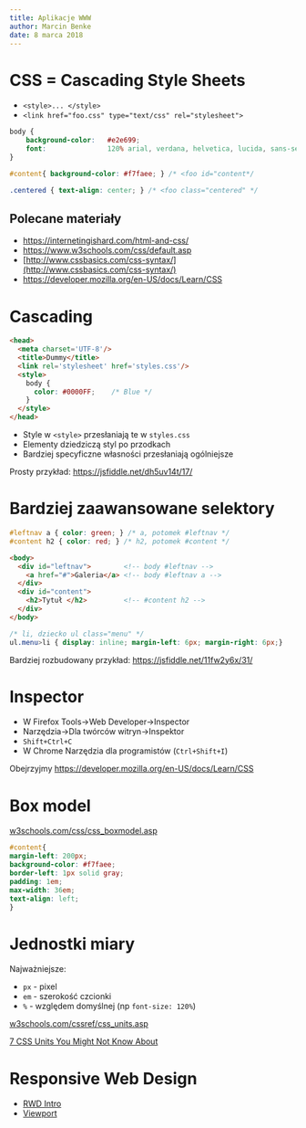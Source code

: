 ```yaml
---
title: Aplikacje WWW
author: Marcin Benke
date: 8 marca 2018
---
```


# CSS = Cascading Style Sheets
* `<style>... </style>`
* `<link href="foo.css" type="text/css" rel="stylesheet">`


```css
body {
    background-color:   #e2e699;
    font:               120% arial, verdana, helvetica, lucida, sans-serif;
}

#content{ background-color: #f7faee; } /* <foo id="content*/

.centered { text-align: center; } /* <foo class="centered" */
```

## Polecane materiały
* <https://internetingishard.com/html-and-css/>
* <https://www.w3schools.com/css/default.asp>
* [http://www.cssbasics.com/css-syntax/](http://www.cssbasics.com/css-syntax/)
* <https://developer.mozilla.org/en-US/docs/Learn/CSS>

# Cascading

``` html
<head>
  <meta charset='UTF-8'/>
  <title>Dummy</title>
  <link rel='stylesheet' href='styles.css'/>
  <style>
    body {
      color: #0000FF;    /* Blue */
    }
  </style>
</head>
```

* Style w `<style>` przesłaniają te w `styles.css`
* Elementy dziedziczą styl po przodkach
* Bardziej specyficzne własności przesłaniają ogólniejsze

Prosty przykład: <https://jsfiddle.net/dh5uv14t/17/>

# Bardziej zaawansowane selektory

``` css
#leftnav a { color: green; } /* a, potomek #leftnav */
#content h2 { color: red; } /* h2, potomek #content */
```

``` html
<body>
  <div id="leftnav">        <!-- body #leftnav -->
    <a href="#">Galeria</a> <!-- body #leftnav a -->
  </div>
  <div id="content">	
    <h2>Tytuł </h2>         <!-- #content h2 -->
  </div>
</body>	
```

``` css
/* li, dziecko ul class="menu" */
ul.menu>li { display: inline; margin-left: 6px; margin-right: 6px;}
```

Bardziej rozbudowany przykład: <https://jsfiddle.net/11fw2y6x/31/>

# Inspector

* W Firefox Tools->Web Developer->Inspector
* Narzędzia->Dla twórców witryn->Inspektor
* `Shift+Ctrl+C`
* W Chrome Narzędzia dla programistów (`Ctrl+Shift+I`)

Obejrzyjmy <https://developer.mozilla.org/en-US/docs/Learn/CSS>

# Box model

[w3schools.com/css/css_boxmodel.asp](http://w3schools.com/css/css_boxmodel.asp)

``` css
#content{
margin-left: 200px;
background-color: #f7faee;
border-left: 1px solid gray;
padding: 1em;
max-width: 36em;
text-align: left;
}
```

# Jednostki miary

Najważniejsze:

* `px` - pixel
* `em` - szerokość czcionki
* `%` - względem domyślnej (np `font-size: 120%`)

[w3schools.com/cssref/css_units.asp](http://www.w3schools.com/cssref/css_units.asp)

[7 CSS Units You Might Not Know About](http://webdesign.tutsplus.com/articles/7-css-units-you-might-not-know-about--cms-22573)

# Responsive Web Design

* [RWD Intro](https://www.w3schools.com/css/css_rwd_intro.asp)
* [Viewport](https://www.w3schools.com/css/css_rwd_viewport.asp)

